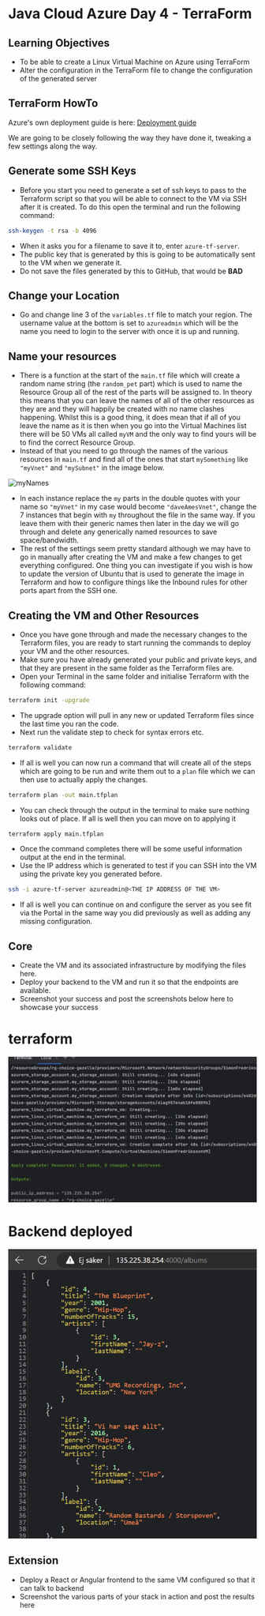 # Java Cloud Azure Day 4 - TerraForm

## Learning Objectives

- To be able to create a Linux Virtual Machine on Azure using TerraForm
- Alter the configuration in the TerraForm file to change the configuration of the generated server

## TerraForm HowTo

Azure's own deployment guide is here: [Deployment guide](https://learn.microsoft.com/en-us/azure/virtual-machines/linux/quick-create-terraform?tabs=azure-cli)

We are going to be closely following the way they have done it, tweaking a few settings along the way.

## Generate some SSH Keys

- Before you start you need to generate a set of ssh keys to pass to the Terraform script so that you will be able to connect to the VM via SSH after it is created. To do this open the terminal and run the following command:

```bash
ssh-keygen -t rsa -b 4096
```

- When it asks you for a filename to save it to, enter `azure-tf-server`.
- The public key that is generated by this is going to be automatically sent to the VM when we generate it.
- Do not save the files generated by this to GitHub, that would be **__BAD__**

## Change your Location

- Go and change line 3 of the `variables.tf` file to match your region. The username value at the bottom is set to `azureadmin` which will be the name you need to login to the server with once it is up and running.

## Name your resources

- There is a function at the start of the `main.tf` file which will create a random name string (the `random_pet` part) which is used to name the Resource Group all of the rest of the parts will be assigned to. In theory this means that you can leave the names of all of the other resources as they are and they will happily be created with no name clashes happening. Whilst this is a good thing, it does mean that if all of you leave the name as it is then when you go into the Virtual Machines list there will be 50 VMs all called `myVM` and the only way to find yours will be to find the correct Resource Group.
- Instead of that you need to go through the names of the various resources in `main.tf` and find all of the ones that start `mySomething` like  `"myVnet"` and `"mySubnet"` in the image below.

![myNames](assets/my-names.png)

- In each instance replace the `my` parts in the double quotes with your name so `"myVnet"` in my case would become `"daveAmesVnet"`, change the 7 instances that begin with `my` throughout the file in the same way. If you leave them with their generic names then later in the day we will go through and delete any generically named resources to save space/bandwidth.
- The rest of the settings seem pretty standard although we may have to go in manually after creating the VM and make a few changes to get everything configured. One thing you can investigate if you wish is how to update the version of Ubuntu that is used to generate the image in Terraform and how to configure things like the Inbound rules for other ports apart from the SSH one.

## Creating the VM and Other Resources

- Once you have gone through and made the necessary changes to the Terraform files, you are ready to start running the commands to deploy your VM and the other resources.
- Make sure you have already generated your public and private keys, and that they are present in the same folder as the Terraform files are.
- Open your Terminal in the same folder and initialise Terraform with the following command:

```bash
terraform init -upgrade
```

- The upgrade option will pull in any new or updated Terraform files since the last time you ran the code.
- Next run the validate step to check for syntax errors etc.

```bash
terraform validate
```

- If all is well you can now run a command that will create all of the steps which are going to be run and write them out to a `plan` file which we can then use to actually apply the changes. 

```bash
terraform plan -out main.tfplan
```

- You can check through the output in the terminal to make sure nothing looks out of place. If all is well then you can move on to applying it

```bash
terraform apply main.tfplan
```

- Once the command completes there will be some useful information output at the end in the terminal.
- Use the IP address which is generated to test if you can SSH into the VM using the private key you generated before.

```bash
ssh -i azure-tf-server azureadmin@<THE IP ADDRESS OF THE VM>
```

- If all is well you can continue on and configure the server as you see fit via the Portal in the same way you did previously as well as adding any missing configuration.

## Core

- Create the VM and its associated infrastructure by modifying the files here.
- Deploy your backend to the VM and run it so that the endpoints are available.
- Screenshot your success and post the screenshots below here to showcase your success

# terraform
![alt text](azure-day-5-terraform.png)

# Backend deployed
![alt text](azure-day-5-backend.png)

## Extension

- Deploy a React or Angular frontend to the same VM configured so that it can talk to backend
- Screenshot the various parts of your stack in action and post the results here

